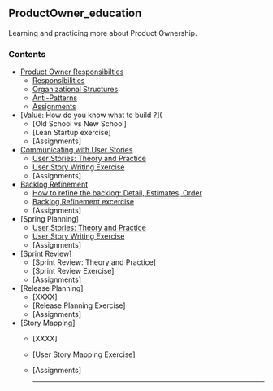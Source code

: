 ## ProductOwner_education
Learning and practicing more about Product Ownership. 

### Contents
- [Product Owner Responsibilties](#the-open-source-data-science-masters)
  - [Responsibilities](responsibilities.md)
  - [Organizational Structures](#the-internet-is-your-oyster)
  - [Anti-Patterns](#the-motivation)
  - [Assignments](Assignment1.md)
- [Value: How do you know what to build ?](
  - [Old School vs New School]
  - [Lean Startup exercise]
  - [Assignments]
- [Communicating with User Stories](#data-science-as-a-profession)
  - [User Stories: Theory and Practice](#capstone-project)
  - [User Story Writing Exercise](#resources)
  - [Assignments]
- [Backlog Refinement](#data-science-as-a-profession)
  - [How to refine the backlog: Detail, Estimates, Order](#capstone-project)
  - [Backlog Refinement excercise](#resources)
  - [Assignments]
- [Spring  Planning]
  - [User Stories: Theory and Practice](#capstone-project)
  - [User Story Writing Exercise](#resources)
  - [Assignments]
- [Sprint Review]
  - [Sprint Review: Theory and Practice]
  - [Sprint Review Exercise]
  - [Assignments]
- [Release Planning]
  - [XXXX]
  - [Release Planning Exercise]
  - [Assignments]
- [Story Mapping]
  - [XXXX]
  - [User Story Mapping Exercise]
  - [Assignments]

    ***
    
  
